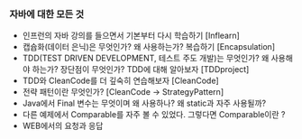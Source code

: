 ### 자바에 대한 모든 것
- 인프런의 자바 강의를 들으면서 기본부터 다시 학습하기 [Inflearn]
- 캡슙화(데이터 은닉)은 무엇인가? 왜 사용하는가? 복습하기 [Encapsulation]
- TDD(TEST DRIVEN DEVELOPMENT, 테스트 주도 개발)는 무엇인가? 왜 사용해야 하는가? 장단점이 무엇인가? TDD에 대해 알아보자 [TDDproject]
- TDD와 CleanCode를 더 깊숙히 연습해보자 [CleanCode]
- 전략 패턴이란 무엇인가? [CleanCode -> StrategyPattern]
- Java에서 Final 변수는 무엇이며 왜 사용하나? 왜 static과 자주 사용될까?
- 다른 예제에서 Comparable를 자주 볼 수 있었다. 그렇다면 Comparable이란 ?
- WEB에서의 요청과 응답
